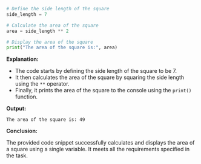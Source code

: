 ```python
# Define the side length of the square
side_length = 7

# Calculate the area of the square
area = side_length ** 2

# Display the area of the square
print("The area of the square is:", area)
```

**Explanation:**

* The code starts by defining the side length of the square to be 7.
* It then calculates the area of the square by squaring the side length using the `**` operator.
* Finally, it prints the area of the square to the console using the `print()` function.

**Output:**

```
The area of the square is: 49
```

**Conclusion:**

The provided code snippet successfully calculates and displays the area of a square using a single variable. It meets all the requirements specified in the task.